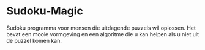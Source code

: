 # Sudoku-Magic
Sudoku programma voor mensen die uitdagende puzzels wil oplossen. Het bevat een mooie vormgeving en een algoritme die u kan helpen als u niet uit de puzzel komen kan.
